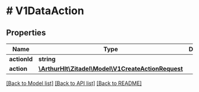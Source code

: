 # # V1DataAction

## Properties

Name | Type | Description | Notes
------------ | ------------- | ------------- | -------------
**actionId** | **string** |  | [optional]
**action** | [**\ArthurHlt\Zitadel\Model\V1CreateActionRequest**](V1CreateActionRequest.md) |  | [optional]

[[Back to Model list]](../../README.md#models) [[Back to API list]](../../README.md#endpoints) [[Back to README]](../../README.md)

